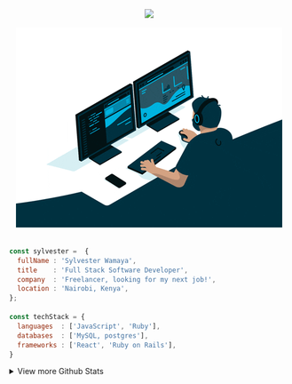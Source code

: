 <div align="center">
  <a href="https://github.com/sylvester-wamaya">
      <img src="https://readme-typing-svg.herokuapp.com?font=Fira+Code&color=4169E1&size=25&center=true&vCenter=true&width=435&lines=Hello+there!+I'm+Sylvester+%F0%9F%91%8B;">
  </a>
</div>
<p align="center">
  <img src="gif.gif"/>
</p>


```js

const sylvester =  {
  fullName : 'Sylvester Wamaya',
  title    : 'Full Stack Software Developer',
  company  : 'Freelancer, looking for my next job!',
  location : 'Nairobi, Kenya',
};

const techStack = {
  languages  : ['JavaScript', 'Ruby'],
  databases  : ['MySQL, postgres'],
  frameworks : ['React', 'Ruby on Rails'],
}
```
<details>
<summary> View more Github Stats</summary>
<table align="center" width="100%"  border="0" cellpadding="0" cellspacing="0">
  <tr>
    <td align="center">
      <img align="left" src="https://github-readme-stats.vercel.app/api?username=sylvester-wamaya&show_icons=true&theme=dracula" />
    </td>
    <td align="center">
      <a href="https://sylvesterwamaya.com/">
        <span>&nbsp;&nbsp;&nbsp;&nbsp;&nbsp;&nbsp;&nbsp;</span>
        <span>&nbsp;&nbsp;&nbsp;&nbsp;&nbsp;&nbsp;&nbsp;</span>
        <img src="https://github.com/sylvester-wamaya/sylvester-wamaya/blob/master/globe.gif?raw=true" />
        <span>&nbsp;&nbsp;&nbsp;&nbsp;&nbsp;&nbsp;&nbsp;&nbsp;</span>
        <span>&nbsp;&nbsp;&nbsp;&nbsp;&nbsp;&nbsp;&nbsp;&nbsp;</span>
        <br>
        <strong>Visit my personal website </strong>
    </td>
  </tr>
</table>

![](https://github-profile-trophy.vercel.app/?username=sylvester-wamaya&theme=matrix&no-frame=false&no-bg=false&margin-w=4)

---
  <div align="center">
   <a href="https://github.com/sylvester-wamaya">
     <img src="https://github-readme-stats.vercel.app/api/top-langs/?username=sylvester-wamaya&theme=radical&hide=glsl,python" />
   </a>
  </div>
  
---
![](https://quotes-github-readme.vercel.app/api?type=horizontal&theme=radical)

[![](https://visitcount.itsvg.in/api?id=sylvester-wamaya&label=Profile%20Views&color=6&icon=5&pretty=true)](https://visitcount.itsvg.in)
</details>
